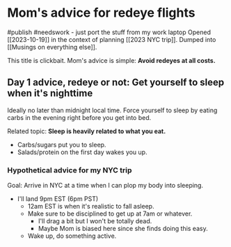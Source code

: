 # Mom's advice for redeye flights
#publish 
#needswork - just port the stuff from my work laptop
Opened [[2023-10-19]] in the context of planning [[2023 NYC trip]]. Dumped into [[Musings on everything else]].

This title is clickbait. Mom's advice is simple: **Avoid redeyes at all costs.**
## Day 1 advice, redeye or not: Get yourself to sleep when it's nighttime
Ideally no later than midnight local time. Force yourself to sleep by eating carbs in the evening right before you get into bed.

Related topic: **Sleep is heavily related to what you eat.**
- Carbs/sugars put you to sleep.
- Salads/protein on the first day wakes you up.

### Hypothetical advice for my NYC trip
Goal: Arrive in NYC at a time when I can plop my body into sleeping.
- I'll land 9pm EST (6pm PST)
    - 12am EST is when it's realistic to fall asleep.
    - Make sure to be disciplined to get up at 7am or whatever.
        - I'll drag a bit but I won't be totally dead.
        - Maybe Mom is biased here since she finds doing this easy.
    - Wake up, do something active.
